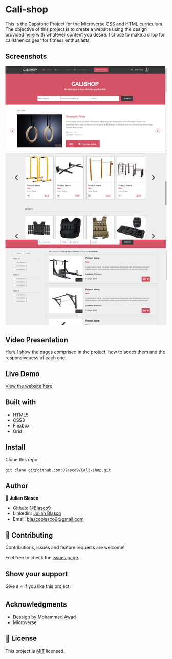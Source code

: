 # Cali-shop
This is the Capstone Project for the Microverse CSS and HTML curriculum. The objective of this project is to create a website using the design provided [here](https://www.behance.net/gallery/24796463/ZATTIX) with whatever content you desire. I chose to make a shop for calisthenics gear for fitness enthusiasts.

## Screenshots
![screenshot 1](./screenshots/Screenshot1.bmp)
![screenshot 2](./screenshots/Screenshot2.bmp)
![screenshot 2](./screenshots/Screenshot3.bmp)

## Video Presentation
[Here](https://www.loom.com/share/d79b425a6d2c45fd8606fcf307f66e14) I show the pages comprised in the project, how to acces them and the responsiveness of each one.

## Live Demo
[View the website here](https://rawcdn.githack.com/Blasco9/Cali-shop/f889a3d60102f87b0480e576fe7d5cb1b169618d/index.html)

## Built with
- HTML5
- CSS3
- Flexbox
- Grid

## Install

Clone this repo:

`git clone git@github.com:Blasco9/Cali-shop.git`

## Author

👤 **Julian Blasco**

- Github: [@Blasco9](https://github.com/Blasco9)
- Linkedin: [Julian Blasco](https://www.linkedin.com/in/julian-blasco/)
- Email: blascoblasco9@gmail.com

## 🤝 Contributing

Contributions, issues and feature requests are welcome!

Feel free to check the [issues page](issues/).

## Show your support

Give a ⭐️ if you like this project!

## Acknowledgments

- Dessign by [Mohammed Awad](https://www.behance.net/M_Awad)
- Microverse

## 📝 License

This project is [MIT](lic.url) licensed.
